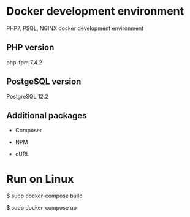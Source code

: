 # Docker development environment

PHP7, PSQL, NGINX  docker development environment

## PHP version

php-fpm 7.4.2

## PostgeSQL version

PostgreSQL 12.2

## Additional packages

- Composer

- NPM

- cURL

# Run on Linux

$ sudo docker-compose build

$ sudo docker-compose up
